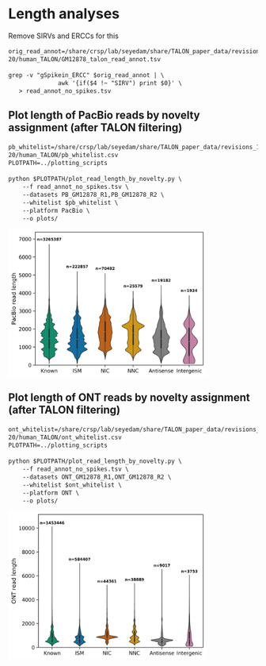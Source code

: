 # Length analyses

Remove SIRVs and ERCCs for this
```
orig_read_annot=/share/crsp/lab/seyedam/share/TALON_paper_data/revisions_1-20/human_TALON/GM12878_talon_read_annot.tsv

grep -v "gSpikein_ERCC" $orig_read_annot | \
              awk '{if($4 !~ "SIRV") print $0}' \
   > read_annot_no_spikes.tsv
```

## Plot length of PacBio reads by novelty assignment (after TALON filtering)
```
pb_whitelist=/share/crsp/lab/seyedam/share/TALON_paper_data/revisions_1-20/human_TALON/pb_whitelist.csv
PLOTPATH=../plotting_scripts

python $PLOTPATH/plot_read_length_by_novelty.py \
    --f read_annot_no_spikes.tsv \
    --datasets PB_GM12878_R1,PB_GM12878_R2 \
    --whitelist $pb_whitelist \
    --platform PacBio \
    --o plots/
```
<img align="center" width="400" src="plots/PB_GM12878_R1_PB_GM12878_R2PacBio_read_len_by_novelty.png">

## Plot length of ONT reads by novelty assignment (after TALON filtering)
```
ont_whitelist=/share/crsp/lab/seyedam/share/TALON_paper_data/revisions_1-20/human_TALON/ont_whitelist.csv
PLOTPATH=../plotting_scripts

python $PLOTPATH/plot_read_length_by_novelty.py \
    --f read_annot_no_spikes.tsv \
    --datasets ONT_GM12878_R1,ONT_GM12878_R2 \
    --whitelist $ont_whitelist \
    --platform ONT \
    --o plots/
```
<img align="center" width="400" src="plots/ONT_GM12878_R1_ONT_GM12878_R2ONT_read_len_by_novelty.png">
